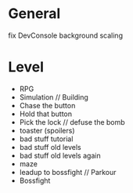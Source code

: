 # General
fix DevConsole background scaling 

# Level
- RPG
- Simulation // Building
- Chase the button
- Hold that button
- Pick the lock // defuse the bomb
- toaster (spoilers)
- bad stuff tutorial
- bad stuff old levels
- bad stuff old levels again
- maze
- leadup to bossfight // Parkour
- Bossfight